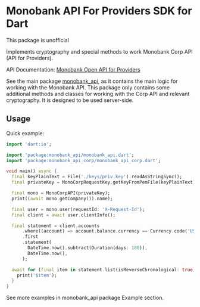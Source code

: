 # Monobank API For Providers SDK for Dart

This package is unofficial

Implements cryptography and special methods to work Monobank Corp API (API for Providers).

API Documentation: [Monobank Open API for Providers](https://api.monobank.ua/docs/corporate.html)

See the main package [monobank_api](https://pub.dev/packages/monobank_api), as it contains 
the main logic for working with the Monobank API. This package only contains some additional
methods and classes for working with the Corp API and relevant cryptography. It is designed
to be used server-side.

## Usage

Quick example:

```dart
import 'dart:io';

import 'package:monobank_api/monobank_api.dart';
import 'package:monobank_api_corp/monobank_api_corp.dart';

void main() async {
  final keyPlainText = File('./keys/priv.key').readAsStringSync();
  final privateKey = MonoCorpRequestKey.getKeyFromPemFile(keyPlainText);

  final mono = MonoCorpAPI(privateKey);
  print((await mono.getCompany()).name);

  final user = mono.user(requestId: 'X-Request-Id');
  final client = await user.clientInfo();

  final statement = client.accounts
      .where((account) => account.balance.currency == Currency.code('USD'))
      .first
      .statement(
        DateTime.now().subtract(Duration(days: 180)),
        DateTime.now(),
      );

  await for (final item in statement.list(isReverseChronological: true)) {
    print('$item');
  }
}

```

See more examples in monobank_api package Example section.